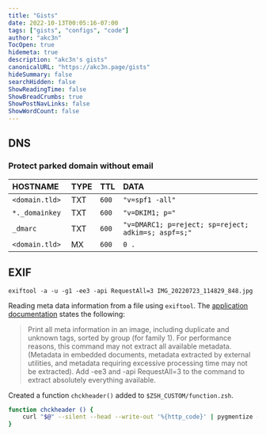 ```yaml
---
title: "Gists"
date: 2022-10-13T00:05:16-07:00
tags: ["gists", "configs", "code"]
author: "akc3n"
TocOpen: true
hidemeta: true
description: "akc3n's gists"
canonicalURL: "https://akc3n.page/gists"
hideSummary: false
searchHidden: false
ShowReadingTime: false
ShowBreadCrumbs: true
ShowPostNavLinks: false
ShowWordCount: false
---
```


## DNS

### Protect parked domain without email

| HOSTNAME | TYPE | TTL | DATA |
| :--- | :--- | :--- | :--- |
| `<domain.tld> `| TXT | `600` | `"v=spf1 -all"` |
| `*._domainkey` | TXT | `600` | `"v=DKIM1; p="` |
| `_dmarc` | TXT | `600` | `"v=DMARC1; p=reject; sp=reject; adkim=s; aspf=s;"` |
| `<domain.tld>` | MX | `600` | `0 .` |

## EXIF

`exiftool -a -u -g1 -ee3 -api RequestAll=3 IMG_20220723_114829_848.jpg`

Reading meta data information from a file using `exiftool`. The [application documentation](https://exiftool.org/exiftool_pod.html#READING-EXAMPLES) states the following:

> Print all meta information in an image, including duplicate and unknown tags, sorted by group (for family 1). For performance reasons, this command may not extract all available metadata. (Metadata in embedded documents, metadata extracted by external utilities, and metadata requiring excessive processing time may not be extracted). Add -ee3 and -api RequestAll=3 to the command to extract absolutely everything available.

Created a function `chckheader()` added to `$ZSH_CUSTOM/function.zsh`.

```bash
function chckheader () {
    curl "$@" --silent --head --write-out '%{http_code}' | pygmentize -g # json_pp # | xml_pp | pygmentize -l xml
}
```
